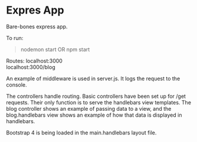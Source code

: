 # Expres App
Bare-bones express app.  

To run:
> nodemon start
OR
> npm start

Routes:
localhost:3000  
localhost:3000/blog

An example of middleware is used in server.js.  It logs the request to the console.

The controllers handle routing. Basic controllers have been set up for /get requests.  Their only function is to serve the handlebars view templates.  The blog controller shows an example of passing data to a view, and the blog.handlebars view shows an example of how that data is displayed in handlebars. 

Bootstrap 4 is being loaded in the main.handlebars layout file.  